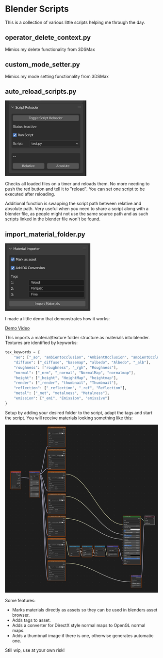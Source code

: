# Blender Scripts
This is a collection of various little scripts helping me through the day.

## operator_delete_context.py

Mimics my delete functionality from 3DSMax

## custom_mode_setter.py

Mimics my mode setting functionality from 3DSMax

## auto_reload_scripts.py

![auto_reloader](img/auto_reloader.PNG)

Checks all loaded files on a timer and reloads them. No more needing to push the red button and tell it to "reload". You can set one script to be executed after reloading.

Additional function is swapping the script path between relative and absolute path. Very useful when you need to share a script along with a blender file, as people might not use the same source path and as such scripts linked in the blender file won't be found.

## import_material_folder.py

![material_folder_importer](img/material_folder_importer.PNG)

I made a little demo that demonstrates how it works:

[Demo Video](https://youtu.be/O3Rofp_yQ3A)

This imports a material/texture folder structure as materials into blender. Textures are identified by keyworks:

```python
tex_keywords = {
    "ao": ["_ao", "ambientocclusion", "AmbientOcclusion", "ambientOcclusion"],
    "diffuse": ["_diffuse", "basemap", "albedo", "Albedo", "_alb"],
    "roughness": ["roughness", "_rgh", "Roughness"],
    "normal": ["_nrm", "_normal", "NormalMap", "normalmap"],
    "height": ["_height", "HeightMap", "heightmap"],
    "render": ["_render", "thumbnail", "Thumbnail"],
    "reflection": ["_reflection", "_ref", "Reflection"],
    "metal": ["_met", "metalness", "Metalness"],
    "emission": ["_emi", "Emission", "emissive"]
}
```

Setup by adding your desired folder to the script, adapt the tags and start the script. You will receive materials looking something like this:

![nodenetwork](img/nodenetwork.png)

Some features:

- Marks materials directly as assets so they can be used in blenders asset browser.
- Adds tags to asset.
- Adds a converter for DirectX style normal maps to OpenGL normal maps.
- Adds a thumbnail image if there is one, otherwise generates automatic one.

Still wip, use at your own risk!
